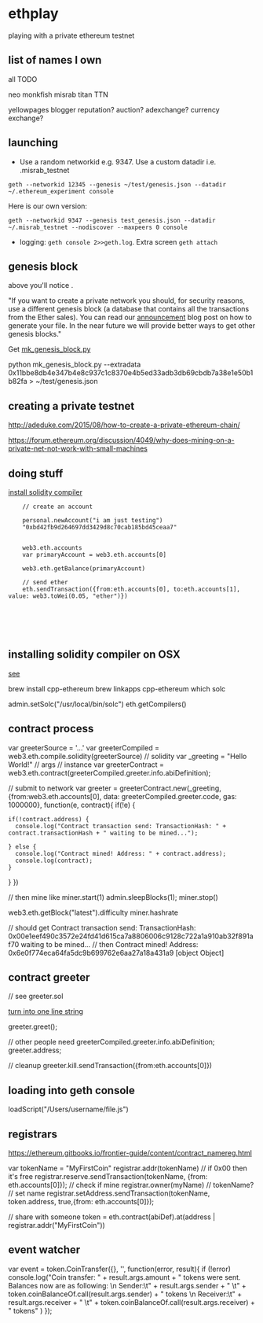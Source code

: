 # ethplay

playing with a private ethereum testnet



## list of names I own

all TODO

neo
monkfish
misrab
titan
TTN


yellowpages
blogger
reputation?
auction?
adexchange?
currency exchange?


## launching


- Use a random networkid e.g. 9347. Use a custom datadir i.e. .misrab_testnet 

`geth --networkid 12345 --genesis ~/test/genesis.json --datadir ~/.ethereum_experiment console`


Here is our own version:

`geth --networkid 9347 --genesis test_genesis.json --datadir ~/.misrab_testnet --nodiscover --maxpeers 0 console`


- logging: `geth console 2>>geth.log`. Extra screen `geth attach`



## genesis block

above you'll notice . 

"If you want to create a private network you should, for security reasons, use a different genesis block (a database that contains all the transactions from the Ether sales). You can read our [announcement](https://blog.ethereum.org/2015/07/27/final-steps/) blog post on how to generate your file. In the near future we will provide better ways to get other genesis blocks."


Get [mk_genesis_block.py](https://raw.githubusercontent.com/ethereum/genesis_block_generator/master/mk_genesis_block.py)

python mk_genesis_block.py --extradata 0x11bbe8db4e347b4e8c937c1c8370e4b5ed33adb3db69cbdb7a38e1e50b1b82fa > ~/test/genesis.json


## creating a private testnet

http://adeduke.com/2015/08/how-to-create-a-private-ethereum-chain/


https://forum.ethereum.org/discussion/4049/why-does-mining-on-a-private-net-not-work-with-small-machines


## doing stuff

[install solidity compiler](http://solidity.readthedocs.org/en/latest/installing-solidity.html)



```
	// create an account

	personal.newAccount("i am just testing")
	"0xbd42fb9d264697dd3429d8c70cab185bd45ceaa7"


	web3.eth.accounts
	var primaryAccount = web3.eth.accounts[0]

	web3.eth.getBalance(primaryAccount)

	// send ether
	eth.sendTransaction({from:eth.accounts[0], to:eth.accounts[1], value: web3.toWei(0.05, "ether")})






```

## installing solidity compiler on OSX
[see](https://ethereum.gitbooks.io/frontier-guide/content/contract_greeter.html)

brew install cpp-ethereum
brew linkapps cpp-ethereum
which solc


admin.setSolc("/usr/local/bin/solc")
eth.getCompilers()

## contract process

var greeterSource = '...'
var greeterCompiled = web3.eth.compile.solidity(greeterSource) // solidity
var _greeting = "Hello World!" // args
// instance
var greeterContract = web3.eth.contract(greeterCompiled.greeter.info.abiDefinition);

// submit to network
var greeter = greeterContract.new(_greeting,{from:web3.eth.accounts[0], data: greeterCompiled.greeter.code, gas: 1000000}, function(e, contract){
  if(!e) {

    if(!contract.address) {
      console.log("Contract transaction send: TransactionHash: " + contract.transactionHash + " waiting to be mined...");

    } else {
      console.log("Contract mined! Address: " + contract.address);
      console.log(contract);
    }

  }
})


// then mine like
miner.start(1)
admin.sleepBlocks(1);
miner.stop()

web3.eth.getBlock("latest").difficulty
miner.hashrate


// should get
Contract transaction send: TransactionHash: 0x00e1eef490c3572e24fd41d615ca7a8806006c9128c722a1a910ab32f891af70 waiting to be mined...
// then
Contract mined! Address: 0x6e0f774eca64fa5dc9b699762e6aa27a18a431a9
[object Object]



## contract greeter

// see greeter.sol

[turn into one line string](http://www.textfixer.com/tools/remove-line-breaks.php)


greeter.greet();

// other people need
greeterCompiled.greeter.info.abiDefinition;
greeter.address;


// cleanup
greeter.kill.sendTransaction({from:eth.accounts[0]})


## loading into geth console

loadScript("/Users/username/file.js")


## registrars
https://ethereum.gitbooks.io/frontier-guide/content/contract_namereg.html


var tokenName = "MyFirstCoin"
registrar.addr(tokenName) // if 0x00 then it's free
registrar.reserve.sendTransaction(tokenName, {from: eth.accounts[0]});
// check if mine
registrar.owner(myName) // tokenName?
// set name
registrar.setAddress.sendTransaction(tokenName, token.address, true,{from: eth.accounts[0]});


// share with someone
token = eth.contract(abiDef).at(address | registrar.addr("MyFirstCoin"))


## event watcher
var event = token.CoinTransfer({}, '', function(error, result){
  if (!error)
    console.log("Coin transfer: " + result.args.amount + " tokens were sent. Balances now are as following: \n Sender:\t" + result.args.sender + " \t" + token.coinBalanceOf.call(result.args.sender) + " tokens \n Receiver:\t" + result.args.receiver + " \t" + token.coinBalanceOf.call(result.args.receiver) + " tokens" )
});



